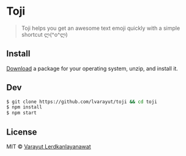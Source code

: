 # Toji

> Toji helps you get an awesome text emoji quickly with a simple shortcut ლ(^o^ლ)

## Install

[Download](https://github.com/lvarayut/toji/releases/latest) a package for your operating system, unzip, and install it.

## Dev

```bash
$ git clone https://github.com/lvarayut/toji && cd toji
$ npm install
$ npm start
```

## License

MIT © [Varayut Lerdkanlayanawat](https://github.com/lvarayut)
